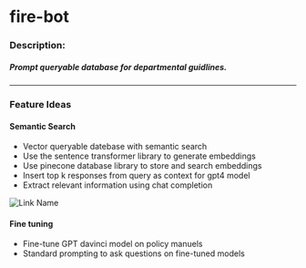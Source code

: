 # fire-bot

### Description:
##### Prompt queryable database for departmental guidlines. 

------------

### Feature Ideas

#### Semantic Search
- Vector queryable datebase with semantic search
- Use the sentence transformer library to generate embeddings
- Use pinecone database library to store and search embeddings
- Insert top k responses from query as context for gpt4 model
- Extract relevant information using chat completion

![Link Name](https://alphasec.io/content/images/2023/05/image-1.png)  


#### Fine tuning
- Fine-tune GPT davinci model on policy manuels
- Standard prompting to ask questions on fine-tuned models
